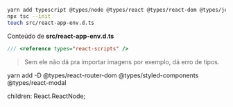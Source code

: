 ```bash
yarn add typescript @types/node @types/react @types/react-dom @types/jest
npx tsc --init
touch src/react-app-env.d.ts
```

Conteúdo de **src/react-app-env.d.ts**

```typescript
/// <reference types="react-scripts" />
```

> Sem ele não dá pra importar imagens por exemplo, dá erro de tipos.

yarn add -D @types/react-router-dom @types/styled-components @types/react-modal

children: React.ReactNode;
